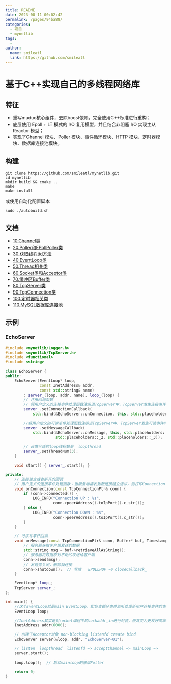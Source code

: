 ```yaml
---
title: README
date: 2023-08-11 00:02:42
permalink: /pages/94ba88/
categories:
  - 项目
  - mynetlib
tags:
  - 
author: 
  name: smileatl
  link: https://github.com/smileatl
---
```

# 基于C++实现自己的多线程网络库


##  特征

- 重写muduo核心组件，去除boost依赖，完全使用C++标准进行重构；
- 底层使用 Epoll + LT 模式的 I/O 复用模型，并且结合非阻塞 I/O 实现主从 Reactor 模型；
- 实现了Channel 模块、Poller 模块、事件循环模块、HTTP 模块、定时器模块、数据库连接池模块。


## 构建

```shell
git clone https://github.com/smileatl/mynetlib.git
cd mynetlib
mkdir build && cmake ..
make 
make install   
```

或使用自动化配置脚本

```shell
sudo ./autobuild.sh
```



## 文档

- [10.Channel类](./10.Channel类.md)
- [20.Poller和EPollPoller类](./20.Poller和EPollPoller类.md)
- [30.获取线程tid方法](./30.获取线程tid方法.md)
- [40.EventLoop类](./40.EventLoop类.md)
- [50.Thread相关类](./50.Thread相关类.md)
- [60.Socket类和Acceptor类](./60.Socket类和Acceptor类.md)
- [70.缓冲区Buffer类](./70.缓冲区Buffer类.md)
- [80.TcpServer类](./80.TcpServer类.md)
- [90.TcpConnection类](./90.TcpConnection类.md)
- [100.定时器相关类](./100.定时器相关类.md)
- [110.MySQL数据库连接池](./110.MySQL数据库连接池.md)



## 示例

### EchoServer

```cpp
#include <mynetlib/Logger.h>
#include <mynetlib/TcpServer.h>
#include <functional>
#include <string>

class EchoServer {
public:
    EchoServer(EventLoop* loop,
               const InetAddress& addr,
               const std::string& name)
        : server_(loop, addr, name), loop_(loop) {
        // 注册回调函数
        // 将用户定义的连接事件处理函数注册进TcpServer中，TcpServer发生连接事件时会执行onConnection函数。
        server_.setConnectionCallback(
            std::bind(&EchoServer::onConnection, this, std::placeholders::_1));

        //将用户定义的可读事件处理函数注册进TcpServer中，TcpServer发生可读事件时会执行onMessage函数。
        server_.setMessageCallback(
            std::bind(&EchoServer::onMessage, this, std::placeholders::_1,
                      std::placeholders::_2, std::placeholders::_3));

        // 设置合适的loop线程数量  loopthread
        server_.setThreadNum(3);
    }

    void start() { server_.start(); }

private:
    // 连接建立或者断开的回调
    // 用户定义的连接事件处理函数：当服务端接收到新连接建立请求，则打印Connection UP，如果是关闭连接请求，则打印Connection Down
    void onConnection(const TcpConnectionPtr& conn) {
        if (conn->connected()) {
            LOG_INFO("Connection UP : %s",
                     conn->peerAddress().toIpPort().c_str());
        } else {
            LOG_INFO("Connection DOWN : %s",
                     conn->peerAddress().toIpPort().c_str());
        }
    }

    // 可读写事件回调
    void onMessage(const TcpConnectionPtr& conn, Buffer* buf, Timestamp time) {
        // 服务器获取客户端发送的数据
        std::string msg = buf->retrieveAllAsString();
        // 服务器将数据原封不动的发送给客户端
        conn->send(msg);
        // 发送完关闭，删除掉连接
        conn->shutdown();  // 写端   EPOLLHUP =》 closeCallback_
    }

    EventLoop* loop_;
    TcpServer server_;
};

int main() {
    //这个EventLoop就是main EventLoop，即负责循环事件监听处理新用户连接事件的事件循环器。
    EventLoop loop;

    //InetAddress其实是对socket编程中的sockaddr_in进行封装，使其变为更友好简单的接口而已。
    InetAddress addr(6000);

    // 创建了Acceptor对象 non-blocking listenfd create bind
    EchoServer server(&loop, addr, "EchoServer-01");

    // listen  loopthread  listenfd => acceptChannel => mainLoop =>
    server.start();

    loop.loop();  // 启动mainloop的底层Poller

    return 0;
}
```



